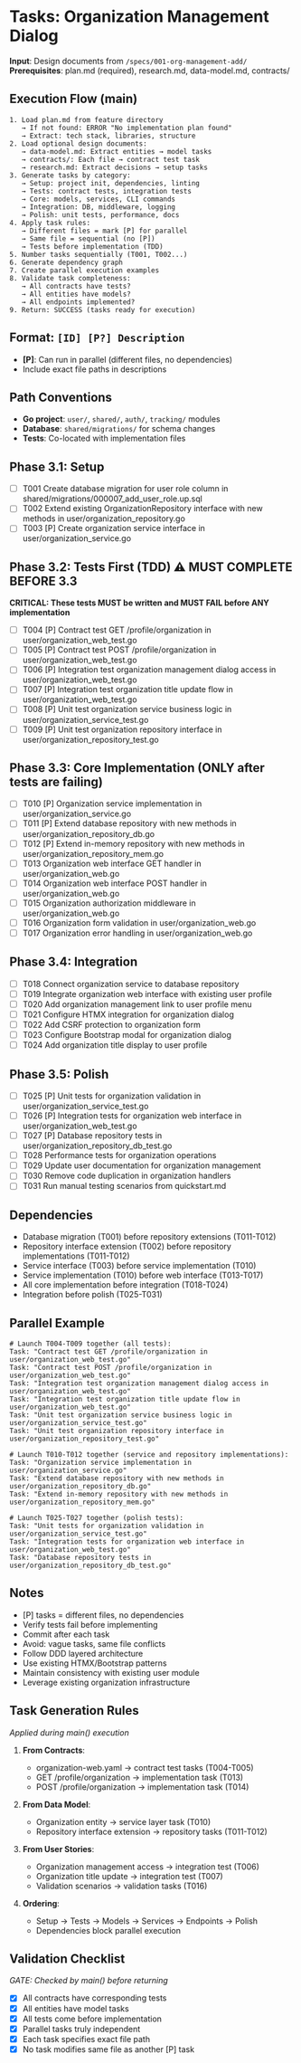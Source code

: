 # Tasks: Organization Management Dialog

**Input**: Design documents from `/specs/001-org-management-add/`
**Prerequisites**: plan.md (required), research.md, data-model.md, contracts/

## Execution Flow (main)
```
1. Load plan.md from feature directory
   → If not found: ERROR "No implementation plan found"
   → Extract: tech stack, libraries, structure
2. Load optional design documents:
   → data-model.md: Extract entities → model tasks
   → contracts/: Each file → contract test task
   → research.md: Extract decisions → setup tasks
3. Generate tasks by category:
   → Setup: project init, dependencies, linting
   → Tests: contract tests, integration tests
   → Core: models, services, CLI commands
   → Integration: DB, middleware, logging
   → Polish: unit tests, performance, docs
4. Apply task rules:
   → Different files = mark [P] for parallel
   → Same file = sequential (no [P])
   → Tests before implementation (TDD)
5. Number tasks sequentially (T001, T002...)
6. Generate dependency graph
7. Create parallel execution examples
8. Validate task completeness:
   → All contracts have tests?
   → All entities have models?
   → All endpoints implemented?
9. Return: SUCCESS (tasks ready for execution)
```

## Format: `[ID] [P?] Description`
- **[P]**: Can run in parallel (different files, no dependencies)
- Include exact file paths in descriptions

## Path Conventions
- **Go project**: `user/`, `shared/`, `auth/`, `tracking/` modules
- **Database**: `shared/migrations/` for schema changes
- **Tests**: Co-located with implementation files

## Phase 3.1: Setup
- [ ] T001 Create database migration for user role column in shared/migrations/000007_add_user_role.up.sql
- [ ] T002 Extend existing OrganizationRepository interface with new methods in user/organization_repository.go
- [ ] T003 [P] Create organization service interface in user/organization_service.go

## Phase 3.2: Tests First (TDD) ⚠️ MUST COMPLETE BEFORE 3.3
**CRITICAL: These tests MUST be written and MUST FAIL before ANY implementation**
- [ ] T004 [P] Contract test GET /profile/organization in user/organization_web_test.go
- [ ] T005 [P] Contract test POST /profile/organization in user/organization_web_test.go
- [ ] T006 [P] Integration test organization management dialog access in user/organization_web_test.go
- [ ] T007 [P] Integration test organization title update flow in user/organization_web_test.go
- [ ] T008 [P] Unit test organization service business logic in user/organization_service_test.go
- [ ] T009 [P] Unit test organization repository interface in user/organization_repository_test.go

## Phase 3.3: Core Implementation (ONLY after tests are failing)
- [ ] T010 [P] Organization service implementation in user/organization_service.go
- [ ] T011 [P] Extend database repository with new methods in user/organization_repository_db.go
- [ ] T012 [P] Extend in-memory repository with new methods in user/organization_repository_mem.go
- [ ] T013 Organization web interface GET handler in user/organization_web.go
- [ ] T014 Organization web interface POST handler in user/organization_web.go
- [ ] T015 Organization authorization middleware in user/organization_web.go
- [ ] T016 Organization form validation in user/organization_web.go
- [ ] T017 Organization error handling in user/organization_web.go

## Phase 3.4: Integration
- [ ] T018 Connect organization service to database repository
- [ ] T019 Integrate organization web interface with existing user profile
- [ ] T020 Add organization management link to user profile menu
- [ ] T021 Configure HTMX integration for organization dialog
- [ ] T022 Add CSRF protection to organization form
- [ ] T023 Configure Bootstrap modal for organization dialog
- [ ] T024 Add organization title display to user profile

## Phase 3.5: Polish
- [ ] T025 [P] Unit tests for organization validation in user/organization_service_test.go
- [ ] T026 [P] Integration tests for organization web interface in user/organization_web_test.go
- [ ] T027 [P] Database repository tests in user/organization_repository_db_test.go
- [ ] T028 Performance tests for organization operations
- [ ] T029 Update user documentation for organization management
- [ ] T030 Remove code duplication in organization handlers
- [ ] T031 Run manual testing scenarios from quickstart.md

## Dependencies
- Database migration (T001) before repository extensions (T011-T012)
- Repository interface extension (T002) before repository implementations (T011-T012)
- Service interface (T003) before service implementation (T010)
- Service implementation (T010) before web interface (T013-T017)
- All core implementation before integration (T018-T024)
- Integration before polish (T025-T031)

## Parallel Example
```
# Launch T004-T009 together (all tests):
Task: "Contract test GET /profile/organization in user/organization_web_test.go"
Task: "Contract test POST /profile/organization in user/organization_web_test.go"
Task: "Integration test organization management dialog access in user/organization_web_test.go"
Task: "Integration test organization title update flow in user/organization_web_test.go"
Task: "Unit test organization service business logic in user/organization_service_test.go"
Task: "Unit test organization repository interface in user/organization_repository_test.go"
```

```
# Launch T010-T012 together (service and repository implementations):
Task: "Organization service implementation in user/organization_service.go"
Task: "Extend database repository with new methods in user/organization_repository_db.go"
Task: "Extend in-memory repository with new methods in user/organization_repository_mem.go"
```

```
# Launch T025-T027 together (polish tests):
Task: "Unit tests for organization validation in user/organization_service_test.go"
Task: "Integration tests for organization web interface in user/organization_web_test.go"
Task: "Database repository tests in user/organization_repository_db_test.go"
```

## Notes
- [P] tasks = different files, no dependencies
- Verify tests fail before implementing
- Commit after each task
- Avoid: vague tasks, same file conflicts
- Follow DDD layered architecture
- Use existing HTMX/Bootstrap patterns
- Maintain consistency with existing user module
- Leverage existing organization infrastructure

## Task Generation Rules
*Applied during main() execution*

1. **From Contracts**:
   - organization-web.yaml → contract test tasks (T004-T005)
   - GET /profile/organization → implementation task (T013)
   - POST /profile/organization → implementation task (T014)
   
2. **From Data Model**:
   - Organization entity → service layer task (T010)
   - Repository interface extension → repository tasks (T011-T012)
   
3. **From User Stories**:
   - Organization management access → integration test (T006)
   - Organization title update → integration test (T007)
   - Validation scenarios → validation tasks (T016)

4. **Ordering**:
   - Setup → Tests → Models → Services → Endpoints → Polish
   - Dependencies block parallel execution

## Validation Checklist
*GATE: Checked by main() before returning*

- [x] All contracts have corresponding tests
- [x] All entities have model tasks
- [x] All tests come before implementation
- [x] Parallel tasks truly independent
- [x] Each task specifies exact file path
- [x] No task modifies same file as another [P] task